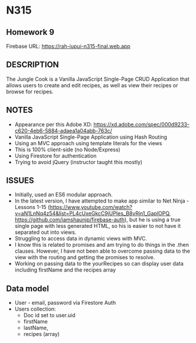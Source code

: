 # N315

## Homework 9

Firebase URL:
https://rah-iupui-n315-final.web.app

## DESCRIPTION

The Jungle Cook is a Vanilla JavaScript Single-Page CRUD Application that allows users to create and edit recipes, as well as view their recipes or browse for recipes.

## NOTES

- Appearance per this Adobe XD: https://xd.adobe.com/spec/000d9233-c620-4eb6-5884-adaea1a04abb-763c/
- Vanilla JavaScript Single-Page Application using Hash Routing
- Using an MVC approach using template literals for the views
- This is 100% client-side (no Node/Express)
- Using Firestore for authentication
- Trying to avoid jQuery (instructor taught this mostly)

## ISSUES

- Initially, used an ES6 modular approach.
- In the latest version, I have attempted to make app similar to Net Ninja - Lessons 1-15 (https://www.youtube.com/watch?v=aN1LnNq4z54&list=PL4cUxeGkcC9jUPIes_B8vRjn1_GaplOPQ, https://github.com/iamshaunjp/firebase-auth), but he is using a true single page with less generated HTML, so his is easier to not have it separated out into views.
- Struggling to access data in dynamic views with MVC.
- I know this is related to promises and am trying to do things in the .then clauses. However, I have not been able to overcome passing data to the view with the routing and getting the promises to resolve.
- Working on passing data to the yourRecipes so can display user data including firstName and the recipes array

## Data model

- User - email, password via Firestore Auth
- Users collection:
  - Doc id set to user.uid
  - firstName
  - lastName,
  - recipes (array)
